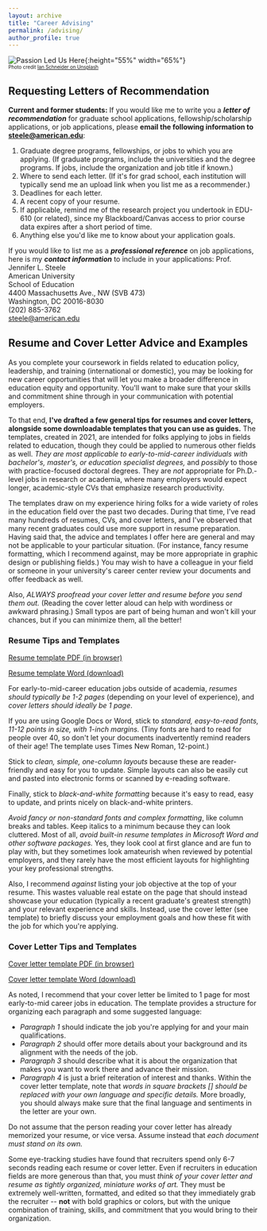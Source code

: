 ```yaml
---
layout: archive
title: "Career Advising"
permalink: /advising/
author_profile: true
---
```


![Passion Led Us Here](/images/ian-schneider-TamMbr4okv4-unsplash.jpg){:height="55%" width="65%"}  
<sub><sup>Photo credit [Ian Schneider on Unsplash](https://unsplash.com/photos/TamMbr4okv4?utm_source=unsplash&utm_medium=referral&utm_content=creditShareLink)</sup></sub> 

## Requesting Letters of Recommendation

**Current and former students:** If you would like me to write you a ***letter of recommendation*** for graduate school applications, fellowship/scholarship applications, or job applications, 
please **email the following information to [steele@american.edu](mailto:steele@american.edu)**:

1. Graduate degree programs, fellowships, or jobs to which you are applying.
   (If graduate programs, include the universities and the degree programs. If jobs, include the organization and job title if known.)
2. Where to send each letter. (If it's for grad school, each institution will typically send me an upload link when you list me as a recommender.)
3. Deadlines for each letter.
4. A recent copy of your resume.
5. If applicable, remind me of the research project you undertook in EDU-610 (or related), 
   since my Blackboard/Canvas access to prior course data expires after a short period of time.
6. Anything else you'd like me to know about your application goals.

If you would like to list me as a ***professional reference*** on job applications, here is my ***contact information*** to include in your applications:
Prof. Jennifer L. Steele  
American University  
School of Education  
4400 Massachusetts Ave., NW (SVB 473)  
Washington, DC 20016-8030  
(202) 885-3762  
steele@american.edu  

## Resume and Cover Letter Advice and Examples

As you complete your coursework in fields related to education policy, leadership, and training (international or domestic), 
you may be looking for new career opportunities that will let you make a broader difference in education equity and opportunity. 
You'll want to make sure that your skills and commitment shine through in your communication with potential employers.
 
To that end, **I've drafted a few general tips for resumes and cover letters, alongside some downloadable templates that you can use as guides.** 
The templates, created in 2021, are intended for folks applying to jobs in fields related to education, though they could be applied to
numerous other fields as well. *They are most applicable to early-to-mid-career individuals with bachelor's, master's, 
or education specialist degrees,* and *possibly* to those with practice-focused doctoral degrees. They are *not* appropriate for Ph.D.-level 
jobs in research or academia, where many employers would expect longer, academic-style CVs that emphasize research productivity. 

The templates draw on my experience hiring folks for a wide variety of roles in the education field over the past two decades. During that time,
I've read many hundreds of resumes, CVs, and cover letters, and I've observed that many recent graduates could use more support in resume preparation. 
Having said that, the advice and templates I offer here are general and may not be applicable to your particular situation. 
(For instance, fancy resume formatting, which I recommend against, may be more appropriate in graphic design or publishing fields.) You may wish to have a
colleague in your field or someone in your university's career center review your documents and offer feedback as well. 

Also, *ALWAYS proofread your cover letter and resume before you send them out.* (Reading the cover letter aloud can help with wordiness or awkward phrasing.) 
Small typos are part of being human and won't kill your chances, but if you can minimize them, all the better!

### Resume Tips and Templates

[Resume template PDF (in browser)](/files/Steele_Resume_Template_MEd_MA_Education.pdf)

[Resume template Word (download)](/files/Steele_Resume_Template_MEd_MA_Education.docx)

For early-to-mid-career education jobs outside of academia, *resumes should typically be 1-2 pages* (depending on your level of experience), and *cover letters 
should ideally be 1 page*. 

If you are using Google Docs or Word, stick to *standard, easy-to-read fonts, 11-12 points in size, with 1-inch margins.* (Tiny fonts are hard to read for people over 40, so don't let your documents inadvertently remind readers of their age! The template uses 
Times New Roman, 12-point.)

Stick to *clean, simple, one-column layouts* because these are reader-friendly and easy for you to update. Simple layouts can also be easily 
cut and pasted into electronic forms or scanned by e-reading software. 

Finally, stick to *black-and-white formatting* because it's easy to read, easy to update, and prints nicely on black-and-white printers.

*Avoid fancy or non-standard fonts and complex formatting*, like column breaks and tables. Keep italics to a minimum because they can look cluttered.
Most of all, *avoid built-in resume templates in Microsoft Word and other software packages.* Yes, they look cool at first glance and are fun to play with, 
but they sometimes look amateurish when reviewed by potential employers, and they rarely have the most efficient layouts for highlighting your 
key professional strengths.

Also, I recommend *against* listing your job objective at the top of your resume. This wastes valuable real estate on the page that should instead
showcase your education (typically a recent graduate's greatest strength) and your relevant experience and skills. Instead, use the cover letter 
(see template) to briefly discuss your employment goals and how these fit with the job for which you're applying.

### Cover Letter Tips and Templates

[Cover letter template PDF (in browser)](/files/Steele_CoverLetter_Template_MEd_MA_Education.pdf)

[Cover letter template Word (download)](/files/Steele_CoverLetter_Template_MEd_MA_Education.docx)

As noted, I recommend that your cover letter be limited to 1 page for most early-to-mid career jobs in education. The template provides a structure 
for organizing each paragraph and some suggested language: 
- *Paragraph 1* should indicate the job you're applying for and your main qualifications. 
- *Paragraph 2* should offer more details about your background and its alignment with the needs of the job. 
- *Paragraph 3* should describe what it is about the organization that makes you want to work there and advance their mission. 
- *Paragraph 4* is just a brief reiteration of interest and thanks. 
Within the cover letter template, note that *words in square brackets [] should be replaced with your own language and specific details.* 
More broadly, you should always make sure that the final language and sentiments in the letter are your own.

Do not assume that the person reading your cover letter has already memorized your resume, or vice versa. Assume instead that
*each document must stand on its own.* 

Some eye-tracking studies have found that recruiters spend only 6-7 seconds reading each resume or cover letter. 
Even if recruiters in education fields are more generous than that, you must *think of your cover letter and resume as tightly organized, miniature works 
of art.* They must be extremely well-written, formatted, and edited so that they immediately grab the recruiter -- **not** with bold graphics or colors, 
but with the unique combination of training, skills, and commitment that you would bring to their organization. 
